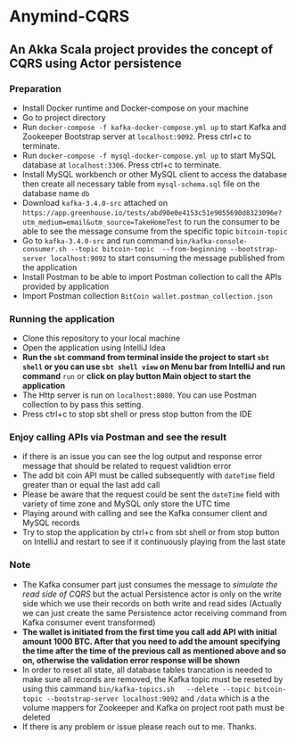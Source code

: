 # Anymind-CQRS
## An Akka Scala project provides the concept of CQRS using Actor persistence
### Preparation
* Install Docker runtime and Docker-compose on your machine
* Go to project directory
* Run `docker-compose -f kafka-docker-compose.yml up` to start Kafka and Zookeeper Bootstrap server at `localhost:9092`. Press ctrl+c to terminate.
* Run `docker-compose -f mysql-docker-compose.yml up` to start MySQL database at `localhost:3306`. Press ctrl+c to terminate.
* Install MySQL workbench or other MySQL client to access the database then create all necessary table from `mysql-schema.sql` file on the database name `db`
* Download `kafka-3.4.0-src` attached on `https://app.greenhouse.io/tests/abd90e0e4153c51e9055690d8323096e?utm_medium=email&utm_source=TakeHomeTest` to run the consumer to be able to see the message consume from the specific topic `bitcoin-topic`
* Go to `kafka-3.4.0-src` and run command `bin/kafka-console-consumer.sh --topic bitcoin-topic  --from-beginning --bootstrap-server localhost:9092` to start consuming the message published from the application
* Install Postman to be able to import Postman collection to call the APIs provided by application
* Import Postman collection `BitCoin wallet.postman_collection.json`

### Running the application
* Clone this repository to your local machine
* Open the application using IntelliJ Idea 
* **Run the `sbt` command from terminal inside the project to start `sbt shell` or you can use `sbt shell view` on Menu bar from IntelliJ and run command** `run` or **click on play button Main object to start the application** 
* The Http server is run on `localhost:8080`. You can use Postman collection to by pass this setting. 
* Press ctrl+c to stop sbt shell or press stop button from the IDE

### Enjoy calling APIs via Postman and see the result
* if there is an issue you can see the log output and response error message that should be related to request validtion error 
* The add bit coin API must be called subsequently with `dateTime` field greater than or equal the last add call
* Please be aware that the request could be sent the `dateTime` field with variety of time zone and MySQL only store the UTC time
* Playing around with calling and see the Kafka consumer client and MySQL records
* Try to stop the application by ctrl+c from sbt shell or from stop button on IntelliJ and restart to see if it continuously playing from the last state

### Note
* The Kafka consumer part just consumes the message to *simulate the read side of CQRS* but the actual Persistence actor is only on the write side which we use their records on both write and read sides (Actually we can just create the same Persistence actor receiving command from Kafka consumer event transformed)
* **The wallet is initiated from the first time you call add API with initial amount 1000 BTC. After that you need to add the amount specifying the time after the time of the previous call as mentioned above and so on, otherwise the validation error response will be shown**
* In order to reset all state, all database tables trancation is needed to make sure all records are removed, the Kafka topic must be reseted by using this cammand `bin/kafka-topics.sh   --delete --topic bitcoin-topic --bootstrap-server localhost:9092` and `/data` which is a the volume mappers for Zookeeper and Kafka on project root path must be deleted
* If there is any problem or issue please reach out to me. Thanks.
